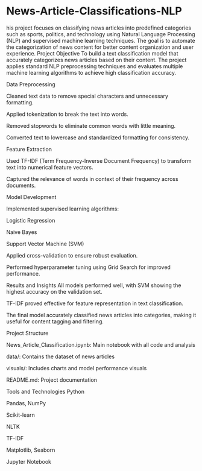 # News-Article-Classifications-NLP
his project focuses on classifying news articles into predefined categories such as sports, politics, and technology using Natural Language Processing (NLP) and supervised machine learning techniques. The goal is to automate the categorization of news content for better content organization and user experience.
Project Objective
To build a text classification model that accurately categorizes news articles based on their content. The project applies standard NLP preprocessing techniques and evaluates multiple machine learning algorithms to achieve high classification accuracy.

Data Preprocessing


Cleaned text data to remove special characters and unnecessary formatting.

Applied tokenization to break the text into words.

Removed stopwords to eliminate common words with little meaning.

Converted text to lowercase and standardized formatting for consistency.

Feature Extraction


Used TF-IDF (Term Frequency-Inverse Document Frequency) to transform text into numerical feature vectors.

Captured the relevance of words in context of their frequency across documents.

Model Development


Implemented supervised learning algorithms:

Logistic Regression

Naive Bayes

Support Vector Machine (SVM)

Applied cross-validation to ensure robust evaluation.

Performed hyperparameter tuning using Grid Search for improved performance.

Results and Insights
All models performed well, with SVM showing the highest accuracy on the validation set.

TF-IDF proved effective for feature representation in text classification.

The final model accurately classified news articles into categories, making it useful for content tagging and filtering.

Project Structure


News_Article_Classification.ipynb: Main notebook with all code and analysis

data/: Contains the dataset of news articles

visuals/: Includes charts and model performance visuals

README.md: Project documentation

Tools and Technologies
Python

Pandas, NumPy

Scikit-learn

NLTK

TF-IDF

Matplotlib, Seaborn

Jupyter Notebook

